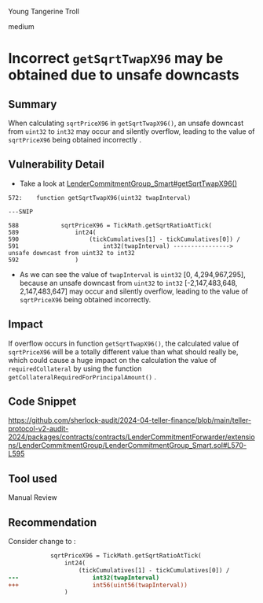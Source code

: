 Young Tangerine Troll

medium

# Incorrect `getSqrtTwapX96` may be obtained due to unsafe downcasts

## Summary
When calculating `sqrtPriceX96` in `getSqrtTwapX96()`, an unsafe downcast from `uint32` to `int32` 
may occur and silently overflow, leading to the value of `sqrtPriceX96` being obtained incorrectly .
## Vulnerability Detail
- Take a look at [LenderCommitmentGroup_Smart#getSqrtTwapX96()](https://github.com/sherlock-audit/2024-04-teller-finance/blob/main/teller-protocol-v2-audit-2024/packages/contracts/contracts/LenderCommitmentForwarder/extensions/LenderCommitmentGroup/LenderCommitmentGroup_Smart.sol#L570-L595)
```solidity
572:    function getSqrtTwapX96(uint32 twapInterval)

---SNIP

588            sqrtPriceX96 = TickMath.getSqrtRatioAtTick(
589                int24(
590                    (tickCumulatives[1] - tickCumulatives[0]) /
591                        int32(twapInterval) ----------------> unsafe downcast from uint32 to int32
592                )
```
- As we can see the value of `twapInterval` is `uint32` [0, 4,294,967,295], because an unsafe downcast from `uint32` to `int32` [-2,147,483,648, 2,147,483,647] may occur and silently overflow, leading to the value of `sqrtPriceX96` being obtained incorrectly.
## Impact
If overflow occurs in function `getSqrtTwapX96()`, the calculated value of `sqrtPriceX96` will be a totally different value than what should really be, which could cause a huge impact on the calculation the value of `requiredCollateral` by using the function `getCollateralRequiredForPrincipalAmount()` .
## Code Snippet
https://github.com/sherlock-audit/2024-04-teller-finance/blob/main/teller-protocol-v2-audit-2024/packages/contracts/contracts/LenderCommitmentForwarder/extensions/LenderCommitmentGroup/LenderCommitmentGroup_Smart.sol#L570-L595
## Tool used
Manual Review

## Recommendation
Consider change to :
```diff
            sqrtPriceX96 = TickMath.getSqrtRatioAtTick(
                int24(
                    (tickCumulatives[1] - tickCumulatives[0]) /
---                     int32(twapInterval)
+++                     int56(uint56(twapInterval))
                )
```